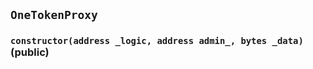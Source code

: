## `OneTokenProxy`






### `constructor(address _logic, address admin_, bytes _data)` (public)






